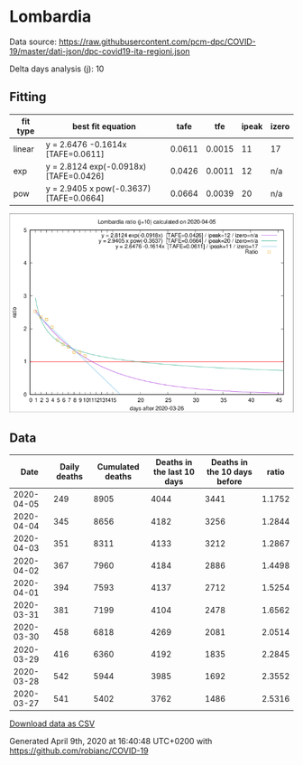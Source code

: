 # Lombardia

Data source: https://raw.githubusercontent.com/pcm-dpc/COVID-19/master/dati-json/dpc-covid19-ita-regioni.json

Delta days analysis (j): 10

## Fitting 
|fit type|best fit equation|tafe|tfe|ipeak|izero|
|-------|-----|--------|------|---|---|
|linear|y = 2.6476 -0.1614x  [TAFE=0.0611]|0.0611|0.0015|11|17|
|exp|y = 2.8124 exp(-0.0918x)  [TAFE=0.0426]|0.0426|0.0011|12|n/a|
|pow|y = 2.9405 x pow(-0.3637)  [TAFE=0.0664]|0.0664|0.0039|20|n/a|

![Plot](COVID-19_lombardia_j10_2020-04-05.png)

## Data
|Date|Daily deaths|Cumulated deaths|Deaths in the last 10 days|Deaths in the 10 days before|ratio|
|----|----------|-----------|-------|--------------------|-----|
|2020-04-05|249|8905|4044|3441|1.1752|
|2020-04-04|345|8656|4182|3256|1.2844|
|2020-04-03|351|8311|4133|3212|1.2867|
|2020-04-02|367|7960|4184|2886|1.4498|
|2020-04-01|394|7593|4137|2712|1.5254|
|2020-03-31|381|7199|4104|2478|1.6562|
|2020-03-30|458|6818|4269|2081|2.0514|
|2020-03-29|416|6360|4192|1835|2.2845|
|2020-03-28|542|5944|3985|1692|2.3552|
|2020-03-27|541|5402|3762|1486|2.5316|

[Download data as CSV](COVID-19_lombardia_j10_2020-04-05.csv)

Generated April 9th, 2020 at 16:40:48 UTC+0200 with https://github.com/robianc/COVID-19
